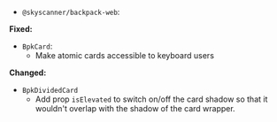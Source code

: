 - `@skyscanner/backpack-web`:

**Fixed:**

- `BpkCard`:
    - Make atomic cards accessible to keyboard users

**Changed:**
  - `BpkDividedCard`
    - Add prop `isElevated` to switch on/off the card shadow so that it wouldn't overlap with the shadow of the card wrapper.
